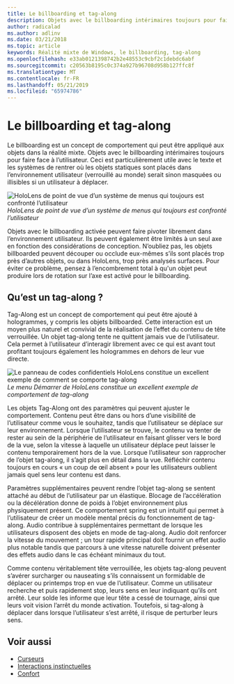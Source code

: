 ```yaml
---
title: Le billboarding et tag-along
description: Objets avec le billboarding intérimaires toujours pour faire face à l’utilisateur.
author: radicalad
ms.author: adlinv
ms.date: 03/21/2018
ms.topic: article
keywords: Réalité mixte de Windows, le billboarding, tag-along
ms.openlocfilehash: e33ab0121398742b2e48553c9cbf2c1debdc6abf
ms.sourcegitcommit: c20563b8195c0c374a927b96708d958b127ffc8f
ms.translationtype: MT
ms.contentlocale: fr-FR
ms.lasthandoff: 05/21/2019
ms.locfileid: "65974786"
---
```

# <a name="billboarding-and-tag-along"></a>Le billboarding et tag-along

Le billboarding est un concept de comportement qui peut être appliqué aux objets dans la réalité mixte. Objets avec le billboarding intérimaires toujours pour faire face à l’utilisateur. Ceci est particulièrement utile avec le texte et les systèmes de rentrer où les objets statiques sont placés dans l’environnement utilisateur (verrouillé au monde) serait sinon masquées ou illisibles si un utilisateur à déplacer.

![HoloLens de point de vue d’un système de menus qui toujours est confronté l’utilisateur](images/billboarding-fragments.gif)<br>
*HoloLens de point de vue d’un système de menus qui toujours est confronté l’utilisateur*

Objets avec le billboarding activée peuvent faire pivoter librement dans l’environnement utilisateur. Ils peuvent également être limités à un seul axe en fonction des considérations de conception. N’oubliez pas, les objets billboarded peuvent découper ou occlude eux-mêmes s’ils sont placés trop près d’autres objets, ou dans HoloLens, trop près analysés surfaces. Pour éviter ce problème, pensez à l’encombrement total à qu'un objet peut produire lors de rotation sur l’axe est activé pour le billboarding.

## <a name="what-is-a-tag-along"></a>Qu’est un tag-along ?

Tag-Along est un concept de comportement qui peut être ajouté à hologrammes, y compris les objets billboarded. Cette interaction est un moyen plus naturel et convivial de la réalisation de l’effet du contenu de tête verrouillée. Un objet tag-along tente ne quittent jamais vue de l’utilisateur. Cela permet à l’utilisateur d’interagir librement avec ce qui est avant tout profitant toujours également les hologrammes en dehors de leur vue directe.

![Le panneau de codes confidentiels HoloLens constitue un excellent exemple de comment se comporte tag-along](images/tagalong-1000px.jpg)<br>
*Le menu Démarrer de HoloLens constitue un excellent exemple de comportement de tag-along*

Les objets Tag-Along ont des paramètres qui peuvent ajuster le comportement. Contenu peut être dans ou hors d’une visibilité de l’utilisateur comme vous le souhaitez, tandis que l’utilisateur se déplace sur leur environnement. Lorsque l’utilisateur se trouve, le contenu va tenter de rester au sein de la périphérie de l’utilisateur en faisant glisser vers le bord de la vue, selon la vitesse à laquelle un utilisateur déplace peut laisser le contenu temporairement hors de la vue. Lorsque l’utilisateur son rapprocher de l’objet tag-along, il s’agit plus en détail dans la vue. Réfléchir contenu toujours en cours « un coup de œil absent » pour les utilisateurs oublient jamais quel sens leur contenu est dans.

Paramètres supplémentaires peuvent rendre l’objet tag-along se sentent attaché au début de l’utilisateur par un élastique. Blocage de l’accélération ou la décélération donne de poids à l’objet environnement plus physiquement présent. Ce comportement spring est un intuitif qui permet à l’utilisateur de créer un modèle mental précis du fonctionnement de tag-along. Audio contribue à supplémentaires permettant de lorsque les utilisateurs disposent des objets en mode de tag-along. Audio doit renforcer la vitesse du mouvement ; un tour rapide principal doit fournir un effet audio plus notable tandis que parcours à une vitesse naturelle doivent présenter des effets audio dans le cas échéant minimaux du tout.

Comme contenu véritablement tête verrouillée, les objets tag-along peuvent s’avérer surcharger ou nauseating s’ils connaissent un formidable de déplacer ou printemps trop en vue de l’utilisateur. Comme un utilisateur recherche et puis rapidement stop, leurs sens en leur indiquant qu’ils ont arrêté. Leur solde les informe que leur tête a cessé de tournage, ainsi que leurs voit vision l’arrêt du monde activation. Toutefois, si tag-along à déplacer dans lorsque l’utilisateur s’est arrêté, il risque de perturber leurs sens.

## <a name="see-also"></a>Voir aussi
* [Curseurs](cursors.md)
* [Interactions instinctuelles](interaction-fundamentals.md)
* [Confort](comfort.md)
